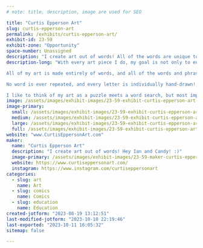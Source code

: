```yaml
---
# note: title, description, image are used for SEO

title: "Curtis Epperson Art"
slug: curtis-epperson-art
permalink: /exhibits/curtis-epperson-art/
exhibit-id: 23-59
exhibit-zone: "Opportunity"
space-number: Unassigned
description: "I create art out of words! All of the words are unique to each piece and no word is ever repeated!"
description-long: "With every art piece I do, my goal is not only to entertain you, but also to inspire and educate you!

All of my art is made entirely of words, and all of the words and phrases describe the art, telling fun facts about each piece!

No word is ever repeated, and every letter is individually hand-drawn!

I like to think of my art as a puzzle meets a word search, but most importantly, a beautiful piece of art for your home or office!"
image: /assets/images/exhibit-images/23-59-exhibit-curtis-epperson-art-43-img-8262-3634-large.jpg
image-primary: 
  small: /assets/images/exhibit-images/23-59-exhibit-curtis-epperson-art-43-img-8262-3634-small.jpg
  medium: /assets/images/exhibit-images/23-59-exhibit-curtis-epperson-art-43-img-8262-3634-medium.jpg
  large: /assets/images/exhibit-images/23-59-exhibit-curtis-epperson-art-43-img-8262-3634-large.jpg
  full: /assets/images/exhibit-images/23-59-exhibit-curtis-epperson-art-43-img-8262-3634-full.jpg
website: "www.CurtisEppersonArt.com"
maker: 
  name: "Curtis Epperson Art"
  description: "I create art out of words! Hey Ian and Candy! :)"
  image-primary: /assets/images/exhibit-images/23-59-maker-curtis-epperson-art-img-8262-medium.jpg
  website: https://www.curtiseppersonart.com/
  instagram: https://www.instagram.com/curtiseppersonart
categories: 
  - slug: art
    name: Art
  - slug: comics
    name: Comics
  - slug: education
    name: Education
created-jotform: "2023-08-19 13:12:51"
last-modified-jotform: "2023-10-10 22:19:46"
last-exported: "2023-10-11 16:05:32"
sitemap: false

---
```

